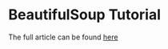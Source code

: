 # BeautifulSoup Tutorial

The full article can be found [here](https://ktreharrison.medium.com/intro-into-web-scraping-with-python-beautifulsoup-bff5008fb607)


